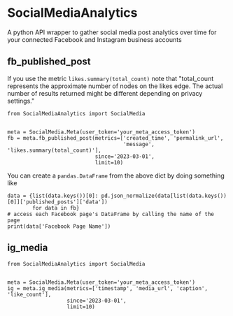 # SocialMediaAnalytics
A python API wrapper to gather social media post analytics over time for your connected Facebook and Instagram business accounts
## fb_published_post
If you use the metric `likes.summary(total_count)` note that "total_count represents the approximate number of nodes on the likes edge. The actual number of results returned might be different depending on privacy settings."
```
from SocialMediaAnalytics import SocialMedia


meta = SocialMedia.Meta(user_token='your_meta_access_token')
fb = meta.fb_published_post(metrics=['created_time', 'permalink_url',
                                     'message', 'likes.summary(total_count)'],
                            since='2023-03-01',
                            limit=10)
```

You can create a `pandas.DataFrame` from the above dict by doing something like
```
data = {list(data.keys())[0]: pd.json_normalize(data[list(data.keys())[0]]['published_posts']['data'])
        for data in fb}
# access each Facebook page's DataFrame by calling the name of the page
print(data['Facebook Page Name'])
```

## ig_media
```
from SocialMediaAnalytics import SocialMedia


meta = SocialMedia.Meta(user_token='your_meta_access_token')
ig = meta.ig_media(metrics=['timestamp', 'media_url', 'caption', 'like_count'],
                   since='2023-03-01',
                   limit=10)
```
